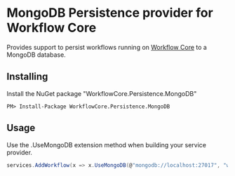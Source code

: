 # MongoDB Persistence provider for Workflow Core

Provides support to persist workflows running on [Workflow Core](../../README.md) to a MongoDB database.

## Installing

Install the NuGet package "WorkflowCore.Persistence.MongoDB"

```
PM> Install-Package WorkflowCore.Persistence.MongoDB
```

## Usage

Use the .UseMongoDB extension method when building your service provider.

```C#
services.AddWorkflow(x => x.UseMongoDB(@"mongodb://localhost:27017", "workflow"));
```
